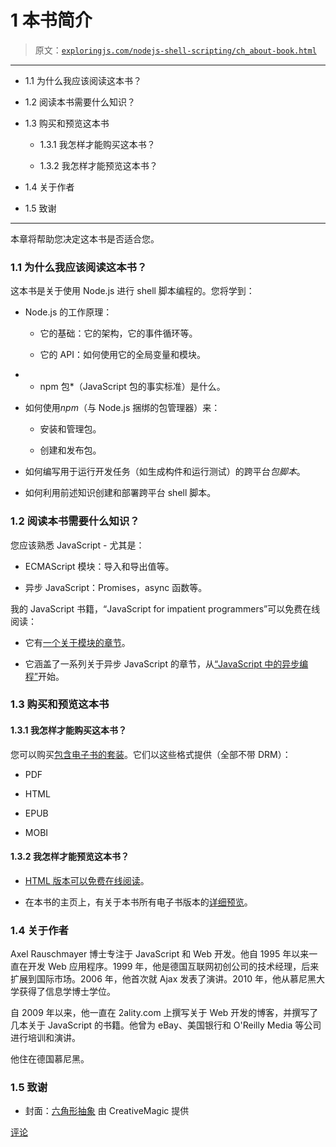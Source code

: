 # 1 本书简介

> 原文：[`exploringjs.com/nodejs-shell-scripting/ch_about-book.html`](https://exploringjs.com/nodejs-shell-scripting/ch_about-book.html)

* * *

+   1.1 为什么我应该阅读这本书？

+   1.2 阅读本书需要什么知识？

+   1.3 购买和预览这本书

    +   1.3.1 我怎样才能购买这本书？

    +   1.3.2 我怎样才能预览这本书？

+   1.4 关于作者

+   1.5 致谢

* * *

本章将帮助您决定这本书是否适合您。

### 1.1 为什么我应该阅读这本书？

这本书是关于使用 Node.js 进行 shell 脚本编程的。您将学到：

+   Node.js 的工作原理：

    +   它的基础：它的架构，它的事件循环等。

    +   它的 API：如何使用它的全局变量和模块。

+   * npm 包*（JavaScript 包的事实标准）是什么。

+   如何使用*npm*（与 Node.js 捆绑的包管理器）来：

    +   安装和管理包。

    +   创建和发布包。

+   如何编写用于运行开发任务（如生成构件和运行测试）的跨平台*包脚本*。

+   如何利用前述知识创建和部署跨平台 shell 脚本。

### 1.2 阅读本书需要什么知识？

您应该熟悉 JavaScript - 尤其是：

+   ECMAScript 模块：导入和导出值等。

+   异步 JavaScript：Promises，async 函数等。

我的 JavaScript 书籍，“JavaScript for impatient programmers”可以免费在线阅读：

+   它有[一个关于模块的章节](https://exploringjs.com/impatient-js/ch_modules.html)。

+   它涵盖了一系列关于异步 JavaScript 的章节，从[“JavaScript 中的异步编程”](https://exploringjs.com/impatient-js/ch_async-js.html)开始。

### 1.3 购买和预览这本书

#### 1.3.1 我怎样才能购买这本书？

您可以购买[包含电子书的套装](https://exploringjs.com/nodejs-shell-scripting/#buy)。它们以这些格式提供（全部不带 DRM）：

+   PDF

+   HTML

+   EPUB

+   MOBI

#### 1.3.2 我怎样才能预览这本书？

+   [HTML 版本可以免费在线阅读](https://exploringjs.com/nodejs-shell-scripting/toc.html)。

+   在本书的主页上，有关于本书所有电子书版本的[详细预览](https://exploringjs.com/nodejs-shell-scripting/#previews)。

### 1.4 关于作者

Axel Rauschmayer 博士专注于 JavaScript 和 Web 开发。他自 1995 年以来一直在开发 Web 应用程序。1999 年，他是德国互联网初创公司的技术经理，后来扩展到国际市场。2006 年，他首次就 Ajax 发表了演讲。2010 年，他从慕尼黑大学获得了信息学博士学位。

自 2009 年以来，他一直在 2ality.com 上撰写关于 Web 开发的博客，并撰写了几本关于 JavaScript 的书籍。他曾为 eBay、美国银行和 O'Reilly Media 等公司进行培训和演讲。

他住在德国慕尼黑。

### 1.5 致谢

+   封面：[六角形抽象](https://pixabay.com/illustrations/hex-hexagonal-abstract-modern-675576/) 由 CreativeMagic 提供

[评论](https://github.com/rauschma/nodejs-shell-scripting/issues/1)
